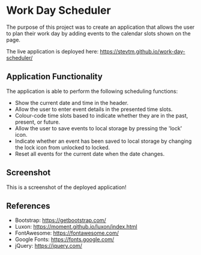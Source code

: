 # Work Day Scheduler

The purpose of this project was to create an application that allows the user to plan their work day by adding events to the calendar slots shown on the page.

The live application is deployed here: https://stevtm.github.io/work-day-scheduler/

## Application Functionality

The application is able to perform the following scheduling functions:

- Show the current date and time in the header.
- Allow the user to enter event details in the presented time slots.
- Colour-code time slots based to indicate whether they are in the past, present, or future.
- Allow the user to save events to local storage by pressing the 'lock' icon.
- Indicate whether an event has been saved to local storage by changing the lock icon from unlocked to locked.
- Reset all events for the current date when the date changes.

## Screenshot

This is a screenshot of the deployed application!

## References

- Bootstrap: https://getbootstrap.com/
- Luxon: https://moment.github.io/luxon/index.html
- FontAwesome: https://fontawesome.com/
- Google Fonts: https://fonts.google.com/
- jQuery: https://jquery.com/
